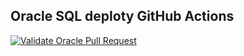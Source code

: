 ## Oracle SQL deploty GitHub Actions
[![Validate Oracle Pull Request](https://github.com/mfoiadelli/hello-github-actions/actions/workflows/validate-oracle-pull-request.yml/badge.svg?kill_cache=1)](https://github.com/mfoiadelli/hello-github-actions/actions/workflows/validate-oracle-pull-request.yml)
